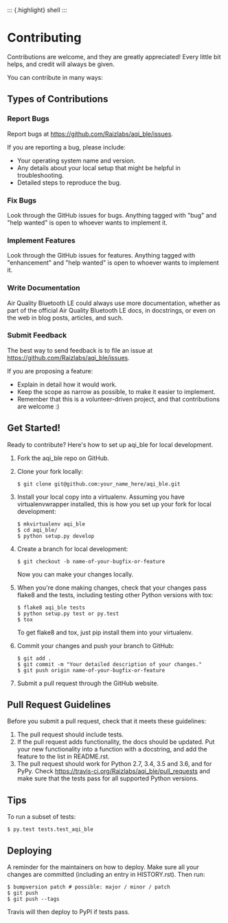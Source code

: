 ::: {.highlight}
shell
:::

Contributing
============

Contributions are welcome, and they are greatly appreciated! Every
little bit helps, and credit will always be given.

You can contribute in many ways:

Types of Contributions
----------------------

### Report Bugs

Report bugs at <https://github.com/Raizlabs/aqi_ble/issues>.

If you are reporting a bug, please include:

-   Your operating system name and version.
-   Any details about your local setup that might be helpful in
    troubleshooting.
-   Detailed steps to reproduce the bug.

### Fix Bugs

Look through the GitHub issues for bugs. Anything tagged with \"bug\"
and \"help wanted\" is open to whoever wants to implement it.

### Implement Features

Look through the GitHub issues for features. Anything tagged with
\"enhancement\" and \"help wanted\" is open to whoever wants to
implement it.

### Write Documentation

Air Quality Bluetooth LE could always use more documentation, whether as
part of the official Air Quality Bluetooth LE docs, in docstrings, or
even on the web in blog posts, articles, and such.

### Submit Feedback

The best way to send feedback is to file an issue at
<https://github.com/Raizlabs/aqi_ble/issues>.

If you are proposing a feature:

-   Explain in detail how it would work.
-   Keep the scope as narrow as possible, to make it easier to
    implement.
-   Remember that this is a volunteer-driven project, and that
    contributions are welcome :)

Get Started!
------------

Ready to contribute? Here\'s how to set up aqi\_ble for local
development.

1.  Fork the aqi\_ble repo on GitHub.
2.  Clone your fork locally:

        $ git clone git@github.com:your_name_here/aqi_ble.git

3.  Install your local copy into a virtualenv. Assuming you have
    virtualenvwrapper installed, this is how you set up your fork for
    local development:

        $ mkvirtualenv aqi_ble
        $ cd aqi_ble/
        $ python setup.py develop

4.  Create a branch for local development:

        $ git checkout -b name-of-your-bugfix-or-feature

    Now you can make your changes locally.

5.  When you\'re done making changes, check that your changes pass
    flake8 and the tests, including testing other Python versions with
    tox:

        $ flake8 aqi_ble tests
        $ python setup.py test or py.test
        $ tox

    To get flake8 and tox, just pip install them into your virtualenv.

6.  Commit your changes and push your branch to GitHub:

        $ git add .
        $ git commit -m "Your detailed description of your changes."
        $ git push origin name-of-your-bugfix-or-feature

7.  Submit a pull request through the GitHub website.

Pull Request Guidelines
-----------------------

Before you submit a pull request, check that it meets these guidelines:

1.  The pull request should include tests.
2.  If the pull request adds functionality, the docs should be updated.
    Put your new functionality into a function with a docstring, and add
    the feature to the list in README.rst.
3.  The pull request should work for Python 2.7, 3.4, 3.5 and 3.6, and
    for PyPy. Check
    <https://travis-ci.org/Raizlabs/aqi_ble/pull_requests> and make sure
    that the tests pass for all supported Python versions.

Tips
----

To run a subset of tests:

    $ py.test tests.test_aqi_ble

Deploying
---------

A reminder for the maintainers on how to deploy. Make sure all your
changes are committed (including an entry in HISTORY.rst). Then run:

    $ bumpversion patch # possible: major / minor / patch
    $ git push
    $ git push --tags

Travis will then deploy to PyPI if tests pass.
